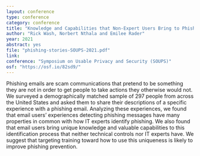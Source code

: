 ```yaml
---
layout: conference
type: conference
category: conference
title: "Knowledge and Capabilities that Non-Expert Users Bring to Phishing Detection"
author: "Rick Wash, Norbert Nthala and Emilee Rader"
year: 2021
abstract: yes
file: "phishing-stories-SOUPS-2021.pdf"
link: 
conference: "Symposium on Usable Privacy and Security (SOUPS)"
osf: "https://osf.io/82sd9/"
---
```


Phishing emails are scam communications that pretend to be something they are not in order to get people to take actions they otherwise would not. We surveyed a demographically matched sample of 297 people from across the United States and asked them to share their descriptions of a specific experience with a phishing email. Analyzing these experiences, we found that email users’ experiences detecting phishing messages have many properties in common with how IT experts identify phishing. We also found that email users bring unique knowledge and valuable capabilities to this identification process that neither technical controls nor IT experts have. We suggest that targeting training toward how to use this uniqueness is likely to improve phishing prevention.